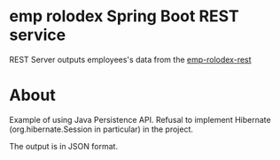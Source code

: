 # emp rolodex Spring Boot REST service 
REST Server outputs employees's data from the [emp-rolodex-rest]

# About

Example of using Java Persistence API. Refusal to implement Hibernate (org.hibernate.Session in particular) in the project.

The output is in JSON format.


[emp-rolodex-rest]:https://github.com/faringet/emp-rolodex-rest

